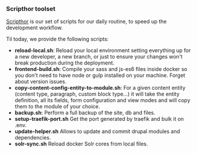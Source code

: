### Scripthor toolset

[Scripthor](https://github.com/Metadrop/scripthor) is our set of scripts for our daily routine, to speed up the development workflow.

Til today, we provide the following scripts:
- **reload-local.sh**: Reload your local environment setting everything up for a new developer, a new branch, or just
  to ensure your changes won't break production during the deployment.
- **frontend-build.sh**: Compile your sass and js-es6 files inside docker so you don't need to have node or gulp
  installed on your machine. Forget about version issues.
- **copy-content-config-entity-to-module.sh**: For a given content entity (content type, paragraph, custom block type...)
  it will take the entity definition, all its fields, form configuration and view modes and will copy them to the module of
  your choice.
- **backup.sh**: Perform a full backup of the site, db and files.
- **setup-traefik-port.sh** Get the port generated by traefik and bulk it on .env.
- **update-helper.sh** Allows to update and commit drupal modules and dependencies.
- **solr-sync.sh** Reload docker Solr cores from local files.

